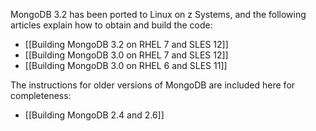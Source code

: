MongoDB 3.2 has been ported to Linux on z Systems, and the following articles explain how to obtain and build the code:

- [[Building MongoDB 3.2 on RHEL 7 and SLES 12]]
- [[Building MongoDB 3.0 on RHEL 7 and SLES 12]]
- [[Building MongoDB 3.0 on RHEL 6 and SLES 11]]

The instructions for older versions of MongoDB are included here for completeness:

- [[Building MongoDB 2.4 and 2.6]]